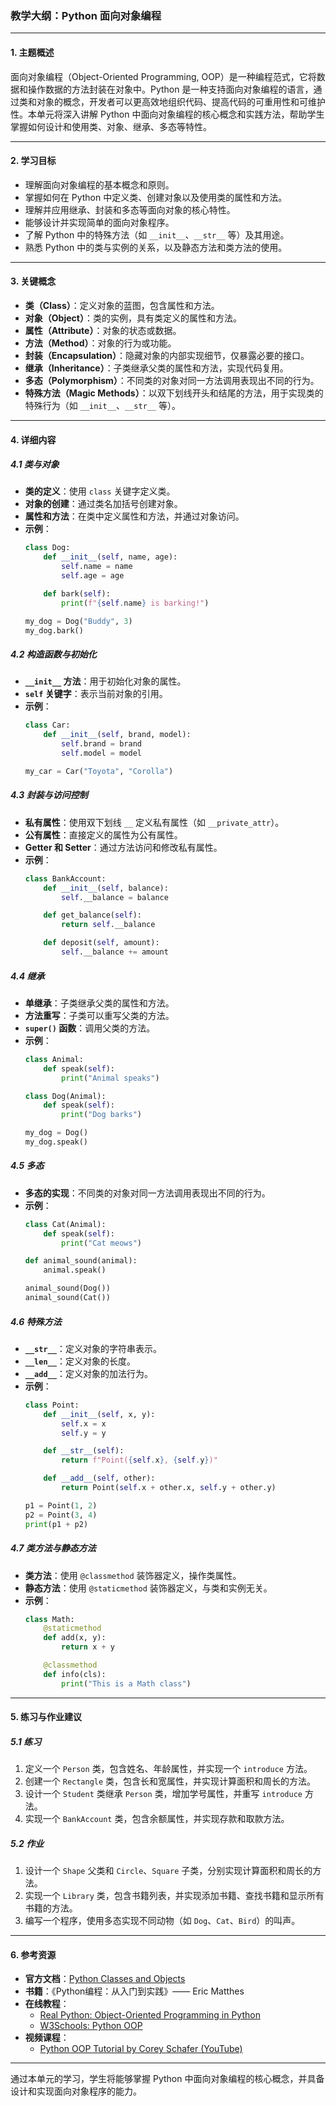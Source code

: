 ### 教学大纲：Python 面向对象编程

---

#### 1. 主题概述  
面向对象编程（Object-Oriented Programming, OOP）是一种编程范式，它将数据和操作数据的方法封装在对象中。Python 是一种支持面向对象编程的语言，通过类和对象的概念，开发者可以更高效地组织代码、提高代码的可重用性和可维护性。本单元将深入讲解 Python 中面向对象编程的核心概念和实践方法，帮助学生掌握如何设计和使用类、对象、继承、多态等特性。

---

#### 2. 学习目标  
- 理解面向对象编程的基本概念和原则。  
- 掌握如何在 Python 中定义类、创建对象以及使用类的属性和方法。  
- 理解并应用继承、封装和多态等面向对象的核心特性。  
- 能够设计并实现简单的面向对象程序。  
- 了解 Python 中的特殊方法（如 `__init__`、`__str__` 等）及其用途。  
- 熟悉 Python 中的类与实例的关系，以及静态方法和类方法的使用。  

---

#### 3. 关键概念  
- **类（Class）**：定义对象的蓝图，包含属性和方法。  
- **对象（Object）**：类的实例，具有类定义的属性和方法。  
- **属性（Attribute）**：对象的状态或数据。  
- **方法（Method）**：对象的行为或功能。  
- **封装（Encapsulation）**：隐藏对象的内部实现细节，仅暴露必要的接口。  
- **继承（Inheritance）**：子类继承父类的属性和方法，实现代码复用。  
- **多态（Polymorphism）**：不同类的对象对同一方法调用表现出不同的行为。  
- **特殊方法（Magic Methods）**：以双下划线开头和结尾的方法，用于实现类的特殊行为（如 `__init__`、`__str__` 等）。  

---

#### 4. 详细内容  

##### 4.1 类与对象  
- **类的定义**：使用 `class` 关键字定义类。  
- **对象的创建**：通过类名加括号创建对象。  
- **属性和方法**：在类中定义属性和方法，并通过对象访问。  
- **示例**：  
  ```python
  class Dog:
      def __init__(self, name, age):
          self.name = name
          self.age = age

      def bark(self):
          print(f"{self.name} is barking!")

  my_dog = Dog("Buddy", 3)
  my_dog.bark()
  ```

##### 4.2 构造函数与初始化  
- **`__init__` 方法**：用于初始化对象的属性。  
- **`self` 关键字**：表示当前对象的引用。  
- **示例**：  
  ```python
  class Car:
      def __init__(self, brand, model):
          self.brand = brand
          self.model = model

  my_car = Car("Toyota", "Corolla")
  ```

##### 4.3 封装与访问控制  
- **私有属性**：使用双下划线 `__` 定义私有属性（如 `__private_attr`）。  
- **公有属性**：直接定义的属性为公有属性。  
- **Getter 和 Setter**：通过方法访问和修改私有属性。  
- **示例**：  
  ```python
  class BankAccount:
      def __init__(self, balance):
          self.__balance = balance

      def get_balance(self):
          return self.__balance

      def deposit(self, amount):
          self.__balance += amount
  ```

##### 4.4 继承  
- **单继承**：子类继承父类的属性和方法。  
- **方法重写**：子类可以重写父类的方法。  
- **`super()` 函数**：调用父类的方法。  
- **示例**：  
  ```python
  class Animal:
      def speak(self):
          print("Animal speaks")

  class Dog(Animal):
      def speak(self):
          print("Dog barks")

  my_dog = Dog()
  my_dog.speak()
  ```

##### 4.5 多态  
- **多态的实现**：不同类的对象对同一方法调用表现出不同的行为。  
- **示例**：  
  ```python
  class Cat(Animal):
      def speak(self):
          print("Cat meows")

  def animal_sound(animal):
      animal.speak()

  animal_sound(Dog())
  animal_sound(Cat())
  ```

##### 4.6 特殊方法  
- **`__str__`**：定义对象的字符串表示。  
- **`__len__`**：定义对象的长度。  
- **`__add__`**：定义对象的加法行为。  
- **示例**：  
  ```python
  class Point:
      def __init__(self, x, y):
          self.x = x
          self.y = y

      def __str__(self):
          return f"Point({self.x}, {self.y})"

      def __add__(self, other):
          return Point(self.x + other.x, self.y + other.y)

  p1 = Point(1, 2)
  p2 = Point(3, 4)
  print(p1 + p2)
  ```

##### 4.7 类方法与静态方法  
- **类方法**：使用 `@classmethod` 装饰器定义，操作类属性。  
- **静态方法**：使用 `@staticmethod` 装饰器定义，与类和实例无关。  
- **示例**：  
  ```python
  class Math:
      @staticmethod
      def add(x, y):
          return x + y

      @classmethod
      def info(cls):
          print("This is a Math class")
  ```

---

#### 5. 练习与作业建议  

##### 5.1 练习  
1. 定义一个 `Person` 类，包含姓名、年龄属性，并实现一个 `introduce` 方法。  
2. 创建一个 `Rectangle` 类，包含长和宽属性，并实现计算面积和周长的方法。  
3. 设计一个 `Student` 类继承 `Person` 类，增加学号属性，并重写 `introduce` 方法。  
4. 实现一个 `BankAccount` 类，包含余额属性，并实现存款和取款方法。  

##### 5.2 作业  
1. 设计一个 `Shape` 父类和 `Circle`、`Square` 子类，分别实现计算面积和周长的方法。  
2. 实现一个 `Library` 类，包含书籍列表，并实现添加书籍、查找书籍和显示所有书籍的方法。  
3. 编写一个程序，使用多态实现不同动物（如 `Dog`、`Cat`、`Bird`）的叫声。  

---

#### 6. 参考资源  
- **官方文档**：[Python Classes and Objects](https://docs.python.org/3/tutorial/classes.html)  
- **书籍**：《Python编程：从入门到实践》—— Eric Matthes  
- **在线教程**：  
  - [Real Python: Object-Oriented Programming in Python](https://realpython.com/python3-object-oriented-programming/)  
  - [W3Schools: Python OOP](https://www.w3schools.com/python/python_classes.asp)  
- **视频课程**：  
  - [Python OOP Tutorial by Corey Schafer (YouTube)](https://www.youtube.com/playlist?list=PL-osiE80TeTsqhIuOqKhwlXsIBIdSeYtc)  

--- 

通过本单元的学习，学生将能够掌握 Python 中面向对象编程的核心概念，并具备设计和实现面向对象程序的能力。